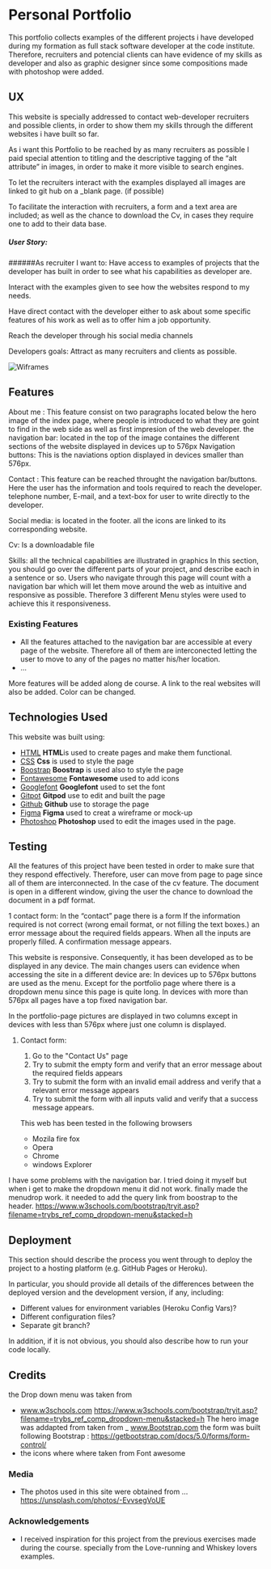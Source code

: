 

# Personal Portfolio

This portfolio collects examples of the different projects i have developed during my formation as full stack software developer at the code institute. 
Therefore, recruiters and potencial clients can have evidence of my skills as developer and also as graphic designer since some compositions made with photoshop were added. 


 
## UX
This website is specially addressed to contact  web-developer recruiters and possible clients, in order to show them my skills through the different websites i have built so far. 
 

As i want this Portfolio to be reached by as many recruiters as possible I paid special attention to titling  and  the descriptive tagging of the “alt attribute” in images, in order to make it more visible to search engines. 

To let the recruiters interact with the examples displayed all images are linked to git hub on a _blank page. (if possible)

To facilitate the interaction with recruiters, a form and a text area are included; as well as the chance to download the Cv, in cases they require one to add to their data base. 



##### User Story: 
######As recruiter I want to:
Have access to examples of projects that the developer has built in order to see what his capabilities as developer are.

 Interact with the examples given to see how the websites respond to my needs. 

Have direct contact with the developer either to ask about some specific features of his work as well as to offer him a job opportunity. 

Reach the developer through his social media channels


Developers goals: 
Attract  as many  recruiters and clients as possible.


![Wiframes](/assets/images/wireframes.jpg)


## Features
About me : This feature consist on two paragraphs located below the hero image of the index page, where people is introduced to what they are goint to find in the web side as well as first impresion of the web developer.
the navigation bar:  located in the top of the image containes the different sections of the website displayed in devices up to 576px
 Navigation buttons:  This is the naviations option displayed in devices smaller than 576px.
        
Contact : This feature can be reached throught the navigation bar/buttons. Here the user  has the information and tools required to reach the developer. telephone number, E-mail, and a text-box for user to write directly to the developer.

Social media: is located in the footer. all the icons are  linked  to its corresponding website.

Cv: Is a downloadable file

Skills: all the technical capabilities are illustrated in graphics
In this section, you should go over the different parts of your project, and describe each in a sentence or so.
 Users who navigate through this page will count with a navigation bar  which will let them move around the web as intuitive and responsive as possible. Therefore 3 different Menu styles were used to achieve this it responsiveness. 

### Existing Features
- All the features attached to the navigation bar are accessible at every page of the website. Therefore all of them are interconected letting the user to move to any of the pages no matter his/her location. 
- ...

More features will be added  along  de course. 
A link to the real websites will also be added. 
Color can be changed. 




## Technologies Used
This website was built using:
- [HTML](https://html.com) **HTML**is used to create pages and make them functional.
- [CSS](https://css3.com) **Css** is used to style the page
- [Boostrap](https://Boostrap.com) **Boostrap** is used also to style the page
- [Fontawesome](https://fontawesome.com/) **Fontawesome** used to add icons
- [Googlefont](https://fonts.google.com/) **Googlefont** used to set the font
- [Gitpot](http://gitpod.io/) **Gitpod** use to edit and built the page
- [Github](http://github.com/) **Github** use to storage the page 
- [Figma](http://figma.com/) **Figma** used to creat a wireframe or mock-up 
- [Photoshop](http://photoshop.com/) **Photoshop** used to edit the images used in the page. 



## Testing
 All the features of this project have been tested  in order to make sure that  they respond effectively. Therefore, user can move from page to page since all of them are interconnected. 
In the case of the cv feature. The document is open in a different window, giving the user the chance to download the document in a pdf format. 

1 contact form:
In the  “contact” page there is a form
If the information required is not correct (wrong email format, or not filling the text boxes.) an error message about the required fields appears. 
 When all the inputs are properly filled. A confirmation message appears. 

This website is responsive. Consequently, it has been developed as to  be displayed in any device. 
The main changes users can evidence when accessing the site in a different device are:
In devices up to 576px buttons are used as the menu. Except for the portfolio page where there is a dropdown menu since this page is quite long. 
In devices with more than 576px  all pages have a top fixed navigation bar. 

In the portfolio-page pictures are displayed in two columns except in devices with less than 576px where just one column is displayed. 

1. Contact form:
    1. Go to the "Contact Us" page
    2. Try to submit the empty form and verify that an error message about the required fields appears
    3. Try to submit the form with an invalid email address and verify that a relevant error message appears
    4. Try to submit the form with all inputs valid and verify that a success message appears.


    This web has been tested in the following browsers
    - Mozila fire fox
    - Opera
    - Chrome 
    - windows Explorer


I have some problems with the navigation bar. I  tried doing it myself but when i get  to make the dropdown menu it did not work. finally made the menudrop work. it needed to  add the query link from boostrap to the header.
  https://www.w3schools.com/bootstrap/tryit.asp?filename=trybs_ref_comp_dropdown-menu&stacked=h
  



## Deployment

This section should describe the process you went through to deploy the project to a hosting platform (e.g. GitHub Pages or Heroku).

In particular, you should provide all details of the differences between the deployed version and the development version, if any, including:
- Different values for environment variables (Heroku Config Vars)?
- Different configuration files?
- Separate git branch?

In addition, if it is not obvious, you should also describe how to run your code locally.


## Credits
the Drop down menu was taken from 
- www.w3schools.com
https://www.w3schools.com/bootstrap/tryit.asp?filename=trybs_ref_comp_dropdown-menu&stacked=h
The hero image was addapted from taken from
_ www.Bootstrap.com
the form was built following Bootstrap :
https://getbootstrap.com/docs/5.0/forms/form-control/
- the icons where where taken from Font awesome

### Media
- The photos used in this site were obtained from ...
https://unsplash.com/photos/-EvvsegVoUE

### Acknowledgements

- I received inspiration for this project from the previous exercises made during the course. specially from the Love-running and Whiskey lovers examples. 




  




